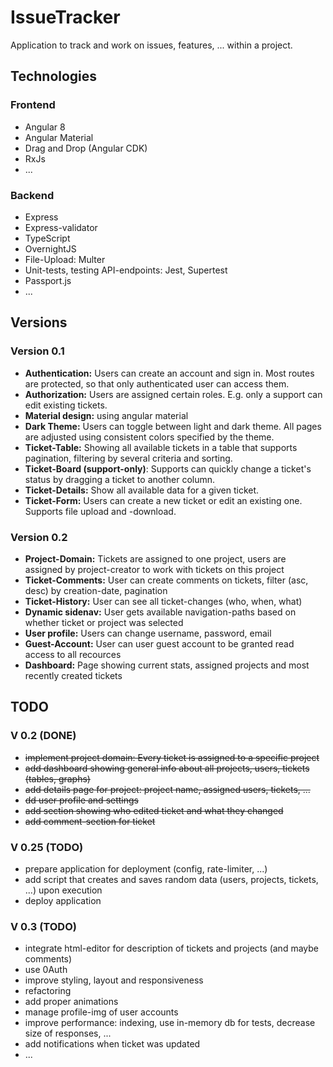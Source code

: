# IssueTracker
Application to track and work on issues, features, ... within a project.

## Technologies
### Frontend
- Angular 8
- Angular Material
- Drag and Drop (Angular CDK)
- RxJs
- ...

### Backend
- Express
- Express-validator
- TypeScript
- OvernightJS
- File-Upload: Multer
- Unit-tests, testing API-endpoints: Jest, Supertest
- Passport.js
- ...

## Versions
### Version 0.1
- **Authentication:** Users can create an account and sign in. Most routes are protected, so that only authenticated user can access them.
- **Authorization:** Users are assigned certain roles. E.g. only a support can edit existing tickets.
- **Material design:** using angular material
- **Dark Theme:** Users can toggle between light and dark theme. All pages are adjusted using consistent colors specified by the theme.
- **Ticket-Table:** Showing all available tickets in a table that supports pagination, filtering by several criteria and sorting.
- **Ticket-Board (support-only)**: Supports can quickly change a ticket's status by dragging a ticket to another column. 
- **Ticket-Details:** Show all available data for a given ticket.
- **Ticket-Form:** Users can create a new ticket or edit an existing one. Supports file upload and -download.

### Version 0.2
- **Project-Domain:** Tickets are assigned to one project, users are assigned by project-creator to work with tickets on this project
- **Ticket-Comments:** User can create comments on tickets, filter (asc, desc) by creation-date, pagination
- **Ticket-History:** User can see all ticket-changes (who, when, what)
- **Dynamic sidenav:** User gets available navigation-paths based on whether ticket or project was selected
- **User profile:** Users can change username, password, email
- **Guest-Account:** User can user guest account to be granted read access to all recources
- **Dashboard:** Page showing current stats, assigned projects and most recently created tickets


## TODO
### V 0.2 (DONE)
- <del>implement project domain: Every ticket is assigned to a specific project</del>
- <del>add dashboard showing general info about all projects, users, tickets (tables, graphs)</del>
- <del>add details page for project: project name, assigned users, tickets, ... </del>
- <del>dd user profile and settings</del>
- <del>add section showing who edited ticket and what they changed</del>
- <del>add comment-section for ticket </del>

### V 0.25 (TODO)
- prepare application for deployment (config, rate-limiter, ...)
- add script that creates and saves random data (users, projects, tickets, ...) upon execution
- deploy application

### V 0.3 (TODO)
- integrate html-editor for description of tickets and projects (and maybe comments)
- use 0Auth
- improve styling, layout and responsiveness
- refactoring
- add proper animations
- manage profile-img of user accounts
- improve performance: indexing, use in-memory db for tests, decrease size of responses, ...
- add notifications when ticket was updated
- ...

